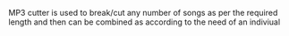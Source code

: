 MP3 cutter is used to break/cut any number of songs as per the required length and then can be combined as according to the need of an indiviual
